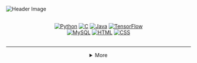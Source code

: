 <!-- Header Section with Badges -->

![Header Image](https://i.ibb.co/ccxzmM6/IMG-20250107-020957.png)

<div align="center">
 <br><a href="#"><img src="https://img.shields.io/badge/Python-purple?style=for-the-badge&logo=python&logoColor=white" alt="Python"></a>
  <a href="#"><img src="https://img.shields.io/badge/C-yellow?style=for-the-badge&logo=c&logoColor=black" alt="C"></a>
  <a href="#"><img src="https://img.shields.io/badge/Java-purple?style=for-the-badge&logo=java&logoColor=white" alt="Java"></a>
  <a href="#"><img src="https://img.shields.io/badge/TensorFlow-yellow?style=for-the-badge&logo=tensorflow&logoColor=black" alt="TensorFlow"></a> <br>
  <a href="#"><img src="https://img.shields.io/badge/MySQL-purple?style=for-the-badge&logo=mysql&logoColor=white" alt="MySQL"></a>
  <a href="#"><img src="https://img.shields.io/badge/HTML5-yellow?style=for-the-badge&logo=html5&logoColor=black" alt="HTML"></a>
  <a href="#"><img src="https://img.shields.io/badge/CSS3-purple?style=for-the-badge&logo=css3&logoColor=white" alt="CSS"></a> <br> <br>
</div>

<hr>

<details align="left">
<summary align="center">More</summary>
<img src="https://see.fontimg.com/api/rf5/ddll/NTEyMGI0OTA5NTQ0NDk0YWJhNTkxYTAyYmZiMmVlOWYudHRm/QWJvdXQgbWU6/dk-crayon-crumble.png?r=fs&h=31&w=1650&fg=E982C0&bg=FFFFFF&tb=1&s=19" alt="Chalkboard fonts">

```
Name: Divyanshu Singh
From: Jaunpur, Uttar Pradesh, India
Education: Pursuing B.Tech in Mechanical Engineering
           3rd Year
           coding my way through... or at least passing finals!

Interested in Dev stuff and playing with legos – both involve building cool things!
```
<hr>



<p align ="center">
 <br>
    <img src='https://user-images.githubusercontent.com/70792552/171557595-f99e891e-374e-4a19-9452-49f878fe933a.gif' height='90px'>

<div align="center" style="padding: 20px 240px; max-width: 50%; margin: 0 auto;">
  <p style="text-align: justify; font-size: 16px; padding: 20px 240px;">
    <i>
      nope i aint a developer, but i do code sometimes!
      <br><br>
      heres what im really into: poetry, philosophy, spirituality, writing, research, music, cinema, books, anime, manga, psychology and cats.
      <br><br>
      and these are the stuff i personally dont like: smut, too much of talk, funny people, all the things that lack art, modern day feminism, imbalance, immorality, atheism bla bla blahh...
    </i>
  </p>
</div>

 
    
<div align="center">
  <!-- Spotify Button -->
  <a href="https://open.spotify.com/user/0k6dn255cujkm0i0s85g6k876">
    <img src="https://img.shields.io/badge/Spotify-yellow?style=for-the-badge&logo=spotify&logoColor=white" alt="Spotify">
  </a>
  
  <!-- Letterboxd Button -->
  <a href="https://letterboxd.com/daviern/">
    <img src="https://img.shields.io/badge/Letterboxd-purple?style=for-the-badge&logo=letterboxd&logoColor=white" alt="Letterboxd">
  </a>
  
  <!-- Goodreads Button -->
  <a href="https://www.goodreads.com/daviern">
    <img src="https://img.shields.io/badge/Goodreads-yellow?style=for-the-badge&logo=goodreads&logoColor=white" alt="Goodreads">
  </a>
</div>

 
 <br>
        <img alt="Top Language" src="https://github-readme-stats.vercel.app/api?username=tomlin7&show_icons=true&hide_border=true&bg_color=2e2751&text_color=d92959&title_color=d92959&icon_color=d92959&border_radius=0" height=180/>
        <img alt="GitHub Stats" src="https://github-readme-stats.vercel.app/api/top-langs/?username=tomlin7&layout=compact&show_icons=true&hide_border=true&bg_color=2e2751&text_color=9092AB&title_color=d92959&icon_color=d92959&border_radius=0" height=180/>
    </p>
</details>
